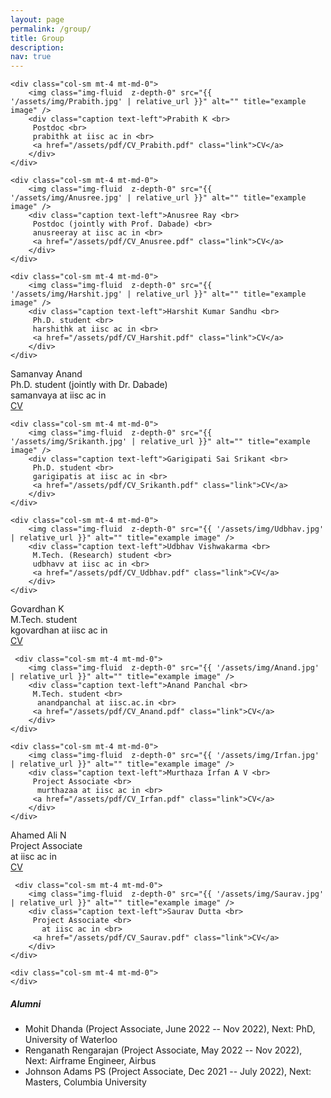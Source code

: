 ```yaml
---
layout: page
permalink: /group/
title: Group
description: 
nav: true
---
```


<div class="row">

    <div class="col-sm mt-4 mt-md-0">
        <img class="img-fluid  z-depth-0" src="{{ '/assets/img/Prabith.jpg' | relative_url }}" alt="" title="example image" /> 
        <div class="caption text-left">Prabith K <br>
         Postdoc <br>
         prabithk at iisc ac in <br>
         <a href="/assets/pdf/CV_Prabith.pdf" class="link">CV</a>
        </div>
    </div>

    <div class="col-sm mt-4 mt-md-0">
        <img class="img-fluid  z-depth-0" src="{{ '/assets/img/Anusree.jpg' | relative_url }}" alt="" title="example image" /> 
        <div class="caption text-left">Anusree Ray <br>
         Postdoc (jointly with Prof. Dabade) <br>
         anusreeray at iisc ac in <br>
         <a href="/assets/pdf/CV_Anusree.pdf" class="link">CV</a>
        </div>
    </div>

    <div class="col-sm mt-4 mt-md-0">
        <img class="img-fluid  z-depth-0" src="{{ '/assets/img/Harshit.jpg' | relative_url }}" alt="" title="example image" /> 
        <div class="caption text-left">Harshit Kumar Sandhu <br>
         Ph.D. student <br>
         harshithk at iisc ac in <br>
         <a href="/assets/pdf/CV_Harshit.pdf" class="link">CV</a>
        </div>
    </div>

</div>

<div class="row">
    <div class="col-sm mt-4 mt-md-0">
        <img class="img-fluid  z-depth-0" src="{{ '/assets/img/Samanvay.jpg' | relative_url }}" alt="" title="example image" /> 
        <div class="caption text-left">Samanvay Anand <br>
         Ph.D. student (jointly with Dr. Dabade) <br>
         samanvaya at iisc ac in <br>
         <a href="/assets/pdf/CV_Samanvay.pdf" class="link">CV</a>
        </div>
    </div>

    <div class="col-sm mt-4 mt-md-0">
        <img class="img-fluid  z-depth-0" src="{{ '/assets/img/Srikanth.jpg' | relative_url }}" alt="" title="example image" /> 
        <div class="caption text-left">Garigipati Sai Srikant <br>
         Ph.D. student <br>
         garigipatis at iisc ac in <br>
         <a href="/assets/pdf/CV_Srikanth.pdf" class="link">CV</a>
        </div>
    </div>

    <div class="col-sm mt-4 mt-md-0">
        <img class="img-fluid  z-depth-0" src="{{ '/assets/img/Udbhav.jpg' | relative_url }}" alt="" title="example image" /> 
        <div class="caption text-left">Udbhav Vishwakarma <br>
         M.Tech. (Research) student <br>
         udbhavv at iisc ac in <br>
         <a href="/assets/pdf/CV_Udbhav.pdf" class="link">CV</a>
        </div>
    </div>
</div>

<div class="row">
    <div class="col-sm mt-4 mt-md-0">
        <img class="img-fluid  z-depth-0" src="{{ '/assets/img/Govardhan.jpg' | relative_url }}" alt="" title="example image" /> 
        <div class="caption text-left">Govardhan K <br>
         M.Tech. student <br>
          kgovardhan at iisc ac in <br>
         <a href="/assets/pdf/CV_Govardhan.pdf" class="link">CV</a>
        </div>
    </div>

     <div class="col-sm mt-4 mt-md-0">
        <img class="img-fluid  z-depth-0" src="{{ '/assets/img/Anand.jpg' | relative_url }}" alt="" title="example image" /> 
        <div class="caption text-left">Anand Panchal <br>
         M.Tech. student <br>
          anandpanchal at iisc.ac.in <br>
         <a href="/assets/pdf/CV_Anand.pdf" class="link">CV</a>
        </div>
    </div>

    <div class="col-sm mt-4 mt-md-0">
        <img class="img-fluid  z-depth-0" src="{{ '/assets/img/Irfan.jpg' | relative_url }}" alt="" title="example image" /> 
        <div class="caption text-left">Murthaza Irfan A V <br>
         Project Associate <br>
          murthazaa at iisc ac in <br>
         <a href="/assets/pdf/CV_Irfan.pdf" class="link">CV</a>
        </div>
    </div>
</div>

<div class="row">
    <div class="col-sm mt-4 mt-md-0">
        <img class="img-fluid  z-depth-0" src="{{ '/assets/img/Ahamed.jpg' | relative_url }}" alt="" title="example image" /> 
        <div class="caption text-left">Ahamed Ali N <br>
         Project Associate <br>
           at iisc ac in <br>
         <a href="/assets/pdf/CV_Ahamed.pdf" class="link">CV</a>
        </div>
    </div>

     <div class="col-sm mt-4 mt-md-0">
        <img class="img-fluid  z-depth-0" src="{{ '/assets/img/Saurav.jpg' | relative_url }}" alt="" title="example image" /> 
        <div class="caption text-left">Saurav Dutta <br>
         Project Associate <br>
           at iisc ac in <br>
         <a href="/assets/pdf/CV_Saurav.pdf" class="link">CV</a>
        </div>
    </div>

    <div class="col-sm mt-4 mt-md-0">
    </div>
</div>

##### Alumni
* Mohit Dhanda (Project Associate, June 2022 -- Nov 2022), Next: PhD, University of Waterloo
* Renganath Rengarajan (Project Associate, May 2022 -- Nov 2022), Next: Airframe Engineer, Airbus
* Johnson Adams PS (Project Associate, Dec 2021 -- July 2022), Next: Masters, Columbia University